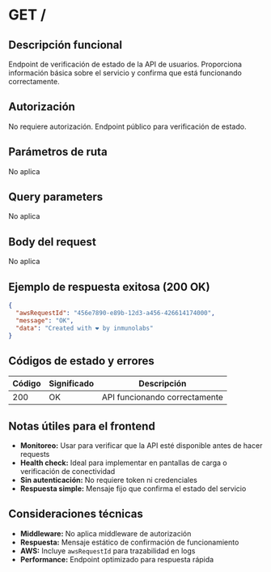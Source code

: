 # GET /

## Descripción funcional

Endpoint de verificación de estado de la API de usuarios. Proporciona información básica sobre el servicio y confirma que está funcionando correctamente.

## Autorización

No requiere autorización. Endpoint público para verificación de estado.

## Parámetros de ruta

No aplica

## Query parameters

No aplica

## Body del request

No aplica

## Ejemplo de respuesta exitosa (200 OK)

```json
{
  "awsRequestId": "456e7890-e89b-12d3-a456-426614174000",
  "message": "OK",
  "data": "Created with ❤ by inmunolabs"
}
```

## Códigos de estado y errores

| Código | Significado           | Descripción                   |
| ------ | --------------------- | ----------------------------- |
| 200    | OK                    | API funcionando correctamente |

## Notas útiles para el frontend

- **Monitoreo:** Usar para verificar que la API esté disponible antes de hacer requests
- **Health check:** Ideal para implementar en pantallas de carga o verificación de conectividad
- **Sin autenticación:** No requiere token ni credenciales
- **Respuesta simple:** Mensaje fijo que confirma el estado del servicio

## Consideraciones técnicas

- **Middleware:** No aplica middleware de autorización
- **Respuesta:** Mensaje estático de confirmación de funcionamiento
- **AWS:** Incluye `awsRequestId` para trazabilidad en logs
- **Performance:** Endpoint optimizado para respuesta rápida
